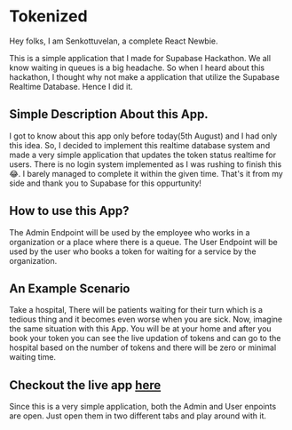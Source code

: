 # Tokenized

Hey folks, I am Senkottuvelan, a complete React Newbie.

This is a simple application that I made for Supabase Hackathon. We all know waiting in queues is a big headache. So when I heard about this hackathon, I thought why not make a application that utilize the Supabase Realtime Database. Hence I did it.

## Simple Description About this App.
I got to know about this app only before today(5th August) and I had only this idea. So, I decided to implement this realtime database system and made a very simple application that updates the token status realtime for users. There is no login system implemented as I was rushing to finish this 😂. I barely managed to complete it within the given time.
That's it from my side and thank you to Supabase for this oppurtunity!

## How to use this App?

The Admin Endpoint will be used by the employee who works in a organization or a place where there is a queue.
The User Endpoint will be used by the user who books a token for waiting for a service by the organization.

## An Example Scenario

Take a hospital,
There will be patients waiting for their turn which is a tedious thing and it becomes even worse when you are sick. Now, imagine the same situation with this App. You will be at your home and after you book your token you can see the live updation of tokens and can go to the hospital based on the number of tokens and there will be zero or minimal waiting time.

## Checkout the live app [here]

Since this is a very simple application, both the Admin and User enpoints are open. Just open them in two different tabs and play around with it.

[here]: https://tokenized.vercel.app/
